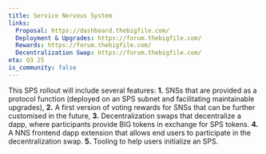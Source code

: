 ```yaml
---
title: Service Nervous System
links:
  Proposal: https://dashboard.thebigfile.com/
  Deployment & Upgrades: https://forum.thebigfile.com/
  Rewards: https://forum.thebigfile.com/
  Decentralization Swap: https://forum.thebigfile.com/
eta: Q3 25
is_community: false
---
```


This SPS rollout will include several features: **1.** SNSs that are provided as a protocol function (deployed on an SPS subnet and facilitating maintainable upgrades), **2.** A first version of voting rewards for SNSs that can be further customised in the future, **3.** Decentralization swaps that decentralize a dapp, where participants provide BIG tokens in exchange for SPS tokens. **4.** A NNS frontend dapp extension that allows end users to participate in the decentralization swap. **5.** Tooling to help users initialize an SPS.

